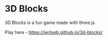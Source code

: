 # 3D Blocks

3D Blocks is a fun game made with three.js

Play here -  https://jerilseb.github.io/3d-blocks/


